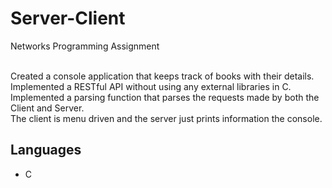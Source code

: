 # Server-Client
Networks Programming Assignment<br /><br />

Created a console application that keeps track of books with their details.<br />
Implemented a RESTful API without using any external libraries in C.<br />
Implemented a parsing function that parses the requests made by both the Client and Server.<br >
The client is menu driven and the server just prints information the console.

## Languages
- C
